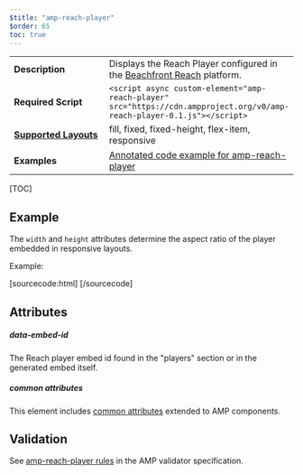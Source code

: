 ```yaml
---
$title: "amp-reach-player"
$order: 65
toc: true
---
```


<!---
Copyright 2016 The AMP HTML Authors. All Rights Reserved.

Licensed under the Apache License, Version 2.0 (the "License");
you may not use this file except in compliance with the License.
You may obtain a copy of the License at

      http://www.apache.org/licenses/LICENSE-2.0

Unless required by applicable law or agreed to in writing, software
distributed under the License is distributed on an "AS-IS" BASIS,
WITHOUT WARRANTIES OR CONDITIONS OF ANY KIND, either express or implied.
See the License for the specific language governing permissions and
limitations under the License.
-->




<table>
  <tr>
    <td width="40%"><strong>Description</strong></td>
    <td>Displays the Reach Player configured in the <a href="http://beachfrontreach.com">Beachfront Reach</a> platform.
    </td>
  </tr>
  <tr>
    <td width="40%"><strong>Required Script</strong></td>
    <td><code>&lt;script async custom-element="amp-reach-player" src="https://cdn.ampproject.org/v0/amp-reach-player-0.1.js">&lt;/script></code></td>
  </tr>
  <tr>
    <td class="col-fourty"><strong><a href="https://www.ampproject.org/docs/guides/responsive/control_layout.html">Supported Layouts</a></strong></td>
    <td>fill, fixed, fixed-height, flex-item, responsive</td>
  </tr>
  <tr>
    <td width="40%"><strong>Examples</strong></td>
    <td>
    <a href="https://ampbyexample.com/components/amp-reach-player/">Annotated code example for amp-reach-player</a>
    </td>
  </tr>
</table>

[TOC]

## Example

The `width` and `height` attributes determine the aspect ratio of the player embedded in responsive layouts.

Example:

[sourcecode:html]
<amp-reach-player
      data-embed-id="default"
      layout="responsive"
      width="560"
      height="315">
</amp-reach-player>
[/sourcecode]

## Attributes

##### data-embed-id

The Reach player embed id found in the "players" section or in the generated embed itself.

##### common attributes

This element includes [common attributes](https://www.ampproject.org/docs/reference/common_attributes) extended to AMP components.

## Validation

See [amp-reach-player rules](https://github.com/ampproject/amphtml/blob/master/extensions/amp-reach-player/validator-amp-reach-player.protoascii) in the AMP validator specification.
